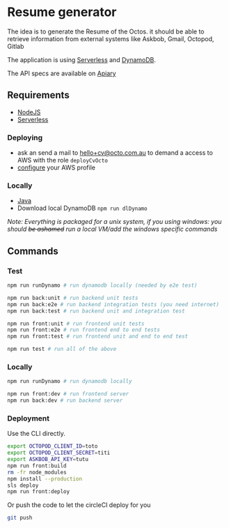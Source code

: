 # Resume generator

The idea is to generate the Resume of the Octos.
it should be able to retrieve information from external systems like Askbob, Gmail, Octopod, Gitlab

The application is using [Serverless] and [DynamoDB](https://aws.amazon.com/dynamodb/).

The API specs are available on [Apiary](http://docs.octoprofile.apiary.io/)

## Requirements

 * [NodeJS](https://nodejs.org/)
 * [Serverless]

### Deploying

 * ask an send a mail to [hello+cv@octo.com.au](mailto:hello+cv@octo.com.au) to demand a access to AWS with the role `deployCvOcto`
 * [configure](http://docs.aws.amazon.com/cli/latest/userguide/cli-chap-getting-started.html) your AWS profile

### Locally

 * [Java](https://java.com/en/download/)
 * Download local DynamoDB `npm run dlDynamo`

_Note: Everything is packaged for a unix system, if you using windows: you should ~~be ashamed~~ run a local VM/add the windows specific commands_

## Commands

### Test

```sh
npm run runDynamo # run dynamodb locally (needed by e2e test)

npm run back:unit # run backend unit tests
npm run back:e2e # run backend integration tests (you need internet)
npm run back:test # run backend unit and integration test

npm run front:unit # run frontend unit tests
npm run front:e2e # run frontend end to end tests
npm run front:test # run frontend unit and end to end test

npm run test # run all of the above
```
### Locally

```sh
npm run runDynamo # run dynamodb locally

npm run front:dev # run frontend server
npm run back:dev # run backend server

```

### Deployment

Use the CLI directly.
```sh
export OCTOPOD_CLIENT_ID=toto
export OCTOPOD_CLIENT_SECRET=titi
export ASKBOB_API_KEY=tutu
npm run front:build
rm -fr node_modules
npm install --production
sls deploy
npm run front:deploy
```

Or push the code to let the circleCI deploy for you

```sh
git push
```


[Serverless]: https://serverless.com/

